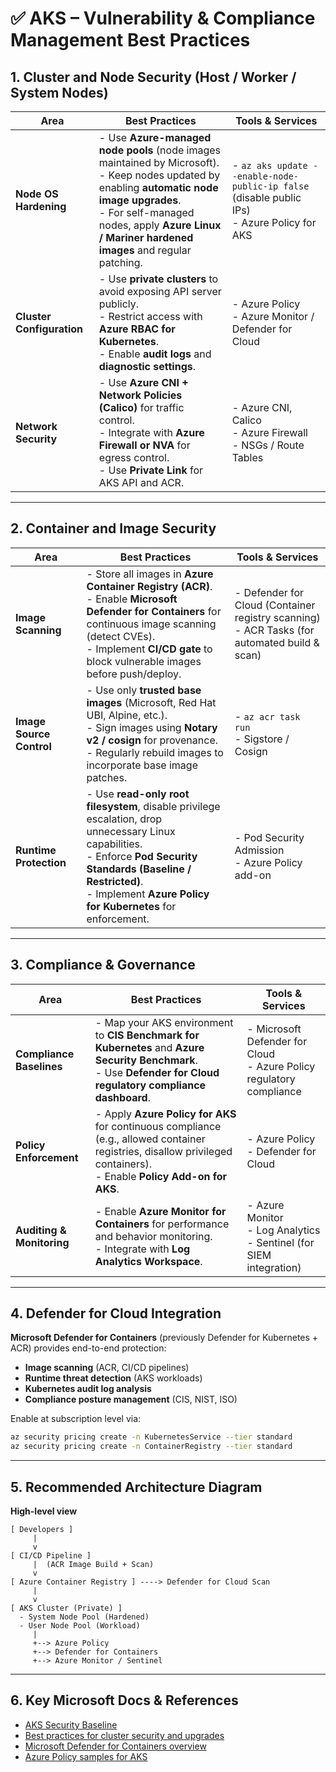 # ✅ AKS – Vulnerability & Compliance Management Best Practices

## 1. Cluster and Node Security (Host / Worker / System Nodes)

| Area | Best Practices | Tools & Services |
|------|----------------|------------------|
| **Node OS Hardening** | - Use **Azure-managed node pools** (node images maintained by Microsoft).  <br> - Keep nodes updated by enabling **automatic node image upgrades**. <br> - For self-managed nodes, apply **Azure Linux / Mariner hardened images** and regular patching. | - `az aks update --enable-node-public-ip false` (disable public IPs) <br> - Azure Policy for AKS |
| **Cluster Configuration** | - Use **private clusters** to avoid exposing API server publicly. <br> - Restrict access with **Azure RBAC for Kubernetes**. <br> - Enable **audit logs** and **diagnostic settings**. | - Azure Policy <br> - Azure Monitor / Defender for Cloud |
| **Network Security** | - Use **Azure CNI + Network Policies (Calico)** for traffic control. <br> - Integrate with **Azure Firewall or NVA** for egress control. <br> - Use **Private Link** for AKS API and ACR. | - Azure CNI, Calico <br> - Azure Firewall <br> - NSGs / Route Tables |

---

## 2. Container and Image Security

| Area | Best Practices | Tools & Services |
|------|----------------|------------------|
| **Image Scanning** | - Store all images in **Azure Container Registry (ACR)**. <br> - Enable **Microsoft Defender for Containers** for continuous image scanning (detect CVEs). <br> - Implement **CI/CD gate** to block vulnerable images before push/deploy. | - Defender for Cloud (Container registry scanning) <br> - ACR Tasks (for automated build & scan) |
| **Image Source Control** | - Use only **trusted base images** (Microsoft, Red Hat UBI, Alpine, etc.). <br> - Sign images using **Notary v2 / cosign** for provenance. <br> - Regularly rebuild images to incorporate base image patches. | - `az acr task run` <br> - Sigstore / Cosign |
| **Runtime Protection** | - Use **read-only root filesystem**, disable privilege escalation, drop unnecessary Linux capabilities. <br> - Enforce **Pod Security Standards (Baseline / Restricted)**. <br> - Implement **Azure Policy for Kubernetes** for enforcement. | - Pod Security Admission <br> - Azure Policy add-on |

---

## 3. Compliance & Governance

| Area | Best Practices | Tools & Services |
|------|----------------|------------------|
| **Compliance Baselines** | - Map your AKS environment to **CIS Benchmark for Kubernetes** and **Azure Security Benchmark**. <br> - Use **Defender for Cloud regulatory compliance dashboard**. | - Microsoft Defender for Cloud <br> - Azure Policy regulatory compliance |
| **Policy Enforcement** | - Apply **Azure Policy for AKS** for continuous compliance (e.g., allowed container registries, disallow privileged containers). <br> - Enable **Policy Add-on for AKS**. | - Azure Policy <br> - Defender for Cloud |
| **Auditing & Monitoring** | - Enable **Azure Monitor for Containers** for performance and behavior monitoring. <br> - Integrate with **Log Analytics Workspace**. | - Azure Monitor <br> - Log Analytics <br> - Sentinel (for SIEM integration) |

---

## 4. Defender for Cloud Integration

**Microsoft Defender for Containers** (previously Defender for Kubernetes + ACR) provides end-to-end protection:
- **Image scanning** (ACR, CI/CD pipelines)
- **Runtime threat detection** (AKS workloads)
- **Kubernetes audit log analysis**
- **Compliance posture management** (CIS, NIST, ISO)

Enable at subscription level via:
```bash
az security pricing create -n KubernetesService --tier standard
az security pricing create -n ContainerRegistry --tier standard
```

---

## 5. Recommended Architecture Diagram

**High-level view**

```
[ Developers ]
     |
     v
[ CI/CD Pipeline ]
     |  (ACR Image Build + Scan)
     v
[ Azure Container Registry ] ----> Defender for Cloud Scan
     |
     v
[ AKS Cluster (Private) ]
  - System Node Pool (Hardened)
  - User Node Pool (Workload)
     |
     +--> Azure Policy
     +--> Defender for Containers
     +--> Azure Monitor / Sentinel
```

---

## 6. Key Microsoft Docs & References

- [AKS Security Baseline](https://learn.microsoft.com/azure/architecture/reference-architectures/containers/aks/secure-baseline-aks)  
- [Best practices for cluster security and upgrades](https://learn.microsoft.com/azure/aks/operator-best-practices-cluster-security)  
- [Microsoft Defender for Containers overview](https://learn.microsoft.com/azure/defender-for-cloud/defender-for-containers-introduction)  
- [Azure Policy samples for AKS](https://learn.microsoft.com/azure/governance/policy/samples/aks)
